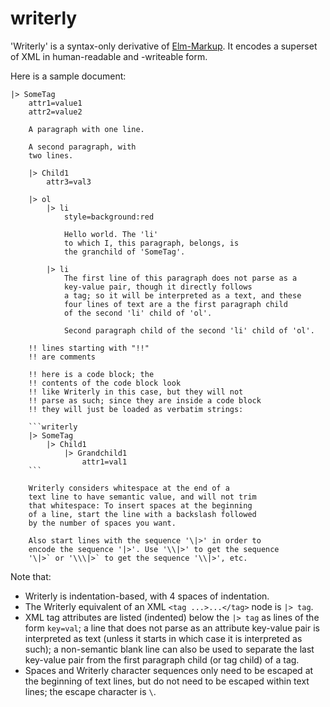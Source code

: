 # writerly

'Writerly' is a syntax-only derivative of [Elm-Markup](https://github.com/mdgriffith/elm-markup). It encodes a superset of XML in human-readable and -writeable form.

Here is a sample document:

```
|> SomeTag
    attr1=value1
    attr2=value2

    A paragraph with one line.

    A second paragraph, with
    two lines.

    |> Child1
        attr3=val3

    |> ol
        |> li
            style=background:red

            Hello world. The 'li'
            to which I, this paragraph, belongs, is
            the granchild of 'SomeTag'.

        |> li
            The first line of this paragraph does not parse as a
            key-value pair, though it directly follows
            a tag; so it will be interpreted as a text, and these
            four lines of text are a the first paragraph child
            of the second 'li' child of 'ol'.

            Second paragraph child of the second 'li' child of 'ol'.

    !! lines starting with "!!"
    !! are comments

    !! here is a code block; the
    !! contents of the code block look
    !! like Writerly in this case, but they will not 
    !! parse as such; since they are inside a code block
    !! they will just be loaded as verbatim strings:

    ```writerly
    |> SomeTag
        |> Child1
            |> Grandchild1
                attr1=val1
    ```

    Writerly considers whitespace at the end of a
    text line to have semantic value, and will not trim
    that whitespace: To insert spaces at the beginning
    of a line, start the line with a backslash followed
    by the number of spaces you want.

    Also start lines with the sequence '\|>' in order to
    encode the sequence '|>'. Use '\\|>' to get the sequence
    '\|>` or '\\\|>` to get the sequence '\\|>', etc.
```

Note that:

- Writerly is indentation-based, with 4 spaces of indentation.
- The Writerly equivalent of an XML `<tag ...>...</tag>` node is `|> tag`.
- XML tag attributes are listed (indented) below the `|> tag` as lines of the form `key=val`; a line that does not parse as an attribute key-value pair is interpreted as text (unless it starts in which case it is interpreted as such); a non-semantic blank line can also be used to separate the last key-value pair from the first paragraph child (or tag child) of a tag.
- Spaces and Writerly character sequences only need to be escaped at the beginning of text lines, but do not need to be escaped within text lines; the escape character is `\`.